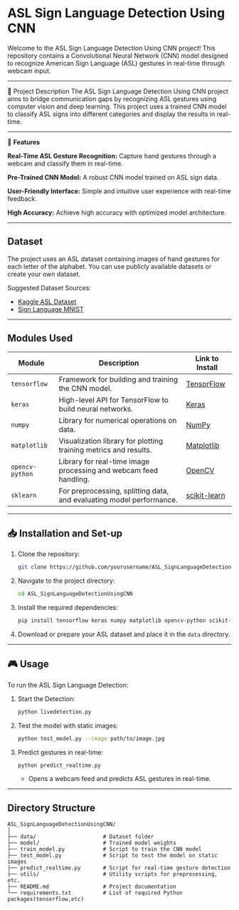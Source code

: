 # ASL Sign Language Detection Using CNN
Welcome to the ASL Sign Language Detection Using CNN project! This repository contains a Convolutional Neural Network (CNN) model designed to recognize American Sign Language (ASL) gestures in real-time through webcam input.

---
🌟 Project Description
The ASL Sign Language Detection Using CNN project aims to bridge communication gaps by recognizing ASL gestures using computer vision and deep learning. This project uses a trained CNN model to classify ASL signs into different categories and display the results in real-time.

---
🚀 **Features**

**Real-Time ASL Gesture Recognition:** Capture hand gestures through a webcam and classify them in real-time.

**Pre-Trained CNN Model:** A robust CNN model trained on ASL sign data.

**User-Friendly Interface:** Simple and intuitive user experience with real-time feedback.

**High Accuracy:** Achieve high accuracy with optimized model architecture.

---

## Dataset
The project uses an ASL dataset containing images of hand gestures for each letter of the alphabet. You can use publicly available datasets or create your own dataset.

Suggested Dataset Sources:
- [Kaggle ASL Dataset](https://www.kaggle.com/)
- [Sign Language MNIST](https://www.kaggle.com/datamunge/sign-language-mnist)

---

## Modules Used
| Module               | Description                                                                | Link to Install                                                              |
|----------------------|----------------------------------------------------------------------------|------------------------------------------------------------------------------|
| `tensorflow`         | Framework for building and training the CNN model.                        | [TensorFlow](https://pypi.org/project/tensorflow/)                           |
| `keras`              | High-level API for TensorFlow to build neural networks.                   | [Keras](https://pypi.org/project/keras/)                                    |
| `numpy`              | Library for numerical operations on data.                                | [NumPy](https://pypi.org/project/numpy/)                                    |
| `matplotlib`         | Visualization library for plotting training metrics and results.          | [Matplotlib](https://pypi.org/project/matplotlib/)                          |
| `opencv-python`      | Library for real-time image processing and webcam feed handling.          | [OpenCV](https://pypi.org/project/opencv-python/)                           |
| `sklearn`            | For preprocessing, splitting data, and evaluating model performance.      | [scikit-learn](https://pypi.org/project/scikit-learn/)                      |

---

## 📥 Installation and Set-up
1. Clone the repository:
    ```bash
    git clone https://github.com/yourusername/ASL_SignLanguageDetectionUsingCNN.git
    ```
2. Navigate to the project directory:
    ```bash
    cd ASL_SignLanguageDetectionUsingCNN
    ```
3. Install the required dependencies:
    ```bash
    pip install tensorflow keras numpy matplotlib opencv-python scikit-learn
    ```
4. Download or prepare your ASL dataset and place it in the `data` directory.

---

## 🎮 Usage
To run the ASL Sign Language Detection:

1. Start the Detection:
    ```bash
    python livedetection.py

    ```

2. Test the model with static images:
    ```bash
    python test_model.py --image path/to/image.jpg
    ```

3. Predict gestures in real-time:
    ```bash
    python predict_realtime.py
    ```
    - Opens a webcam feed and predicts ASL gestures in real-time.

---

## Directory Structure
```plaintext
ASL_SignLanguageDetectionUsingCNN/
│
├── data/                     # Dataset folder
├── model/                    # Trained model weights
├── train_model.py            # Script to train the CNN model
├── test_model.py             # Script to test the model on static images
├── predict_realtime.py       # Script for real-time gesture detection
├── utils/                    # Utility scripts for preprocessing, etc.
├── README.md                 # Project documentation
└── requirements.txt          # List of required Python packages(tenserflow,etc)
